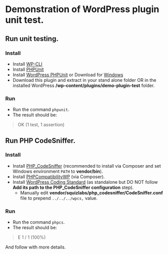 # Demonstration of WordPress plugin unit test.

## Run unit testing.
### Install
* Install [WP-CLI][1]
* Install [PHPUnit][2]
* Install [WordPress PHPUnit][3] or Download for [Windows][4]
* Download this plugin and extract in your stand alone folder OR in the installed WordPress **/wp-content/plugins/demo-plugin-test** folder.

### Run
* Run the command `phpunit`.
* The result should be:

> OK (1 test, 1 assertion)

## Run PHP CodeSniffer.

### Install
* Install [PHP_CodeSniffer][5] (recommended to install via Composer and set Windows environment `PATH` to **vendor/bin**).
* Install [PHPCompatibilityWP][6] (via Composer).
* Install [WordPress Coding Standard][7] (as standalone but DO NOT follow **Add its path to the PHP_CodeSniffer configuration** step).
    * Manually edit **vendor/squizlabs/php_codesniffer/CodeSniffer.conf** file to prepend `../../../wpcs,` value.

### Run
* Run the command `phpcs`.
* The result should be:

> E 1 / 1 (100%)

And follow with more details.


[1]: https://wp-cli.org/#installing
[2]: https://make.wordpress.org/core/handbook/testing/automated-testing/phpunit/
[3]: https://make.wordpress.org/cli/handbook/misc/plugin-unit-tests/
[4]: https://github.com/Rundiz-WP/wp-plugin-unit-tests
[5]: https://github.com/squizlabs/PHP_CodeSniffer#composer
[6]: https://github.com/PHPCompatibility/PHPCompatibilityWP#installation-instructions
[7]: https://github.com/WordPress/WordPress-Coding-Standards#standalone